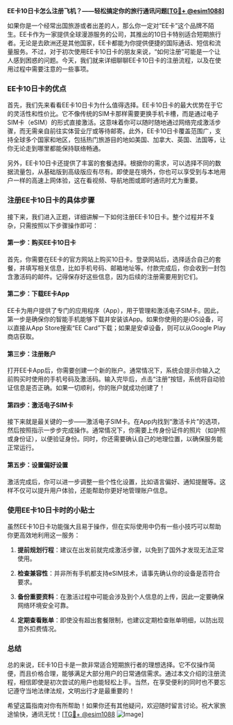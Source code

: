 **EE卡10日卡怎么注册飞机？——轻松搞定你的旅行通讯问题[[TG💪+ @esim1088](https://t.me/s/esim1088)]**

如果你是一个经常出国旅游或者出差的人，那么你一定对“EE卡”这个品牌不陌生。EE卡作为一家提供全球漫游服务的公司，其推出的10日卡特别适合短期旅行者。无论是去欧洲还是其他国家，EE卡都能为你提供便捷的国际通话、短信和流量服务。不过，对于初次使用EE卡10日卡的朋友来说，“如何注册”可能是一个让人感到困惑的问题。今天，我们就来详细聊聊EE卡10日卡的注册流程，以及在使用过程中需要注意的一些事项。

### EE卡10日卡的优点

首先，我们先来看看EE卡10日卡为什么值得选择。EE卡10日卡的最大优势在于它的灵活性和性价比。它不像传统的SIM卡那样需要更换手机卡槽，而是通过电子SIM卡（eSIM）的形式直接激活。这意味着你可以随时随地通过网络完成激活步骤，而无需亲自前往实体营业厅或等待邮寄。此外，EE卡10日卡覆盖范围广，支持全球多个国家和地区，包括热门旅游目的地如美国、加拿大、英国、法国等，让你无论走到哪里都能保持联络畅通。

另外，EE卡10日卡还提供了丰富的套餐选择。根据你的需求，可以选择不同的数据流量包，从基础版到高级版应有尽有。即使是在境外，你也可以享受到与本地用户一样的高速上网体验，这在看视频、导航地图或即时通讯时尤为重要。

### 注册EE卡10日卡的具体步骤

接下来，我们进入正题，详细讲解一下如何注册EE卡10日卡。整个过程并不复杂，只需按照以下步骤操作即可：

#### 第一步：购买EE卡10日卡

首先，你需要在EE卡的官方网站上购买10日卡。登录网站后，选择适合自己的套餐，并填写相关信息，比如手机号码、邮箱地址等。付款完成后，你会收到一封包含激活码的邮件。记得保存好这些信息，因为后续的注册需要用到它们。

#### 第二步：下载EE卡App

EE卡为用户提供了专门的应用程序（App），用于管理和激活电子SIM卡。因此，第一步是确保你的智能手机能够下载并安装该App。如果你使用的是iOS设备，可以直接从App Store搜索“EE Card”下载；如果是安卓设备，则可以从Google Play商店获取。

#### 第三步：注册账户

打开EE卡App后，你需要创建一个新的账户。通常情况下，系统会提示你输入之前购买时使用的手机号码及激活码。输入完毕后，点击“注册”按钮，系统将自动验证信息是否正确。如果一切顺利，你的账户就成功创建了！

#### 第四步：激活电子SIM卡

接下来就是最关键的一步——激活电子SIM卡。在App内找到“激活卡片”的选项，然后按照指示一步步完成操作。通常情况下，你需要上传身份证件的照片（如护照或身份证），以便验证身份。同时，你还需要确认自己的地理位置，以确保服务能正常运行。

#### 第五步：设置偏好设置

激活完成后，你可以进一步调整一些个性化设置，比如语言偏好、通知提醒等。这样不仅可以提升用户体验，还能帮助你更好地管理账户信息。

### 使用EE卡10日卡时的小贴士

虽然EE卡10日卡功能强大且易于操作，但在实际使用中仍有一些小技巧可以帮助你更高效地利用这一服务：

1. **提前规划行程**：建议在出发前就完成激活步骤，以免到了国外才发现无法正常使用。
   
2. **检查兼容性**：并非所有手机都支持eSIM技术，请事先确认你的设备是否符合要求。
   
3. **备份重要资料**：在激活过程中可能会涉及到个人信息的上传，因此一定要确保网络环境安全可靠。
   
4. **定期查看账单**：即使没有超出套餐限制，也建议定期检查账单明细，以防出现意外扣费情况。

### 总结

总的来说，EE卡10日卡是一款非常适合短期旅行者的理想选择。它不仅操作简便，而且价格合理，能够满足大部分用户的日常通信需求。通过本文介绍的注册流程，相信即使是初次尝试的用户也能轻松上手。当然，在享受便利的同时也不要忘记遵守当地法律法规，文明出行才是最重要的！

希望这篇指南对你有所帮助！如果你还有其他疑问，欢迎随时留言讨论。祝大家旅途愉快，通讯无忧！[[TG💪+ @esim1088](https://t.me/s/esim1088) ![Image](https://i.postimg.cc/4NQfJmqS/Snipaste-2025-05-13-00-14-12.png)]